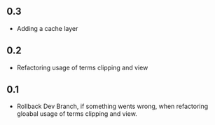 ## 0.3
* Adding a cache layer
## 0.2
* Refactoring usage of terms clipping and view
## 0.1
* Rollback Dev Branch, if something wents wrong, when refactoring gloabal usage of terms clipping and view.